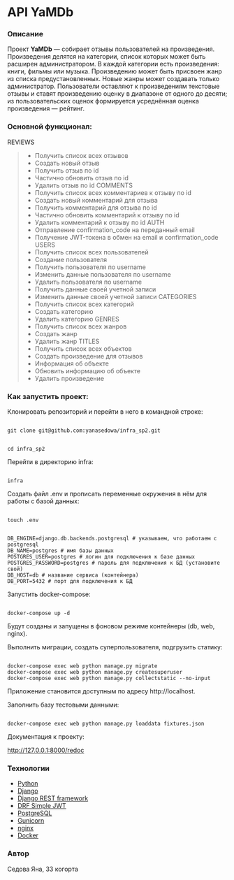 # API YaMDb
### Описание

Проект **YaMDb** — собирает отзывы пользователей на произведения. Произведения делятся на категории, список которых может быть расширен администратором. В каждой категории есть произведения: книги, фильмы или музыка.
Произведению может быть присвоен жанр из списка предустановленных. Новые жанры может создавать только администратор.
Пользователи оставляют к произведениям текстовые отзывы и ставят произведению оценку в диапазоне от одного до десяти; из пользовательских оценок формируется усреднённая оценка произведения — рейтинг.


### Основной функционал:

REVIEWS
> -   Получить список всех отзывов
> -   Создать новый отзыв
> -   Получить отзыв по id
> -   Частично обновить отзыв по id
> -   Удалить отзыв по id
COMMENTS
> -   Получить список всех комментариев к отзыву по id
> -   Создать новый комментарий для отзыва
> -   Получить комментарий для отзыва по id
> -   Частично обновить комментарий к отзыву по id
> -   Удалить комментарий к отзыву по id
AUTH
> -   Отправление confirmation_code на переданный email
> -   Получение JWT-токена в обмен на email и confirmation_code
USERS
> -   Получить список всех пользователей
> -   Создание пользователя
> -   Получить пользователя по username
> -   Изменить данные пользователя по username
> -   Удалить пользователя по username
> -   Получить данные своей учетной записи
> -   Изменить данные своей учетной записи
CATEGORIES
> -   Получить список всех категорий
> -   Создать категорию
> -   Удалить категорию
GENRES
> -   Получить список всех жанров
> -   Создать жанр
> -   Удалить жанр
TITLES
> -   Получить список всех объектов
> -   Создать произведение для отзывов
> -   Информация об объекте
> -   Обновить информацию об объекте
> -   Удалить произведение


### Как запустить проект:

Клонировать репозиторий и перейти в него в командной строке:


```

git clone git@github.com:yanasedowa/infra_sp2.git

```
  

```

cd infra_sp2

```

Перейти в директорию infra:


```

infra

```

Создать файл .env и прописать переменные окружения в нём для работы с базой данных:

```

touch .env

```

```

DB_ENGINE=django.db.backends.postgresql # указываем, что работаем с postgresql
DB_NAME=postgres # имя базы данных
POSTGRES_USER=postgres # логин для подключения к базе данных
POSTGRES_PASSWORD=postgres # пароль для подключения к БД (установите свой)
DB_HOST=db # название сервиса (контейнера)
DB_PORT=5432 # порт для подключения к БД 

```

Запустить docker-compose:

```

docker-compose up -d

```

Будут созданы и запущены в фоновом режиме контейнеры (db, web, nginx).

Выполнить миграции, создать суперпользователя, подгрузить статику:

```

docker-compose exec web python manage.py migrate
docker-compose exec web python manage.py createsuperuser
docker-compose exec web python manage.py collectstatic --no-input 

```

Приложение становится доступным по адресу http://localhost.

Заполнить базу тестовыми данными:

```

docker-compose exec web python manage.py loaddata fixtures.json

```

Документация к проекту:

http://127.0.0.1:8000/redoc


### Технологии

-   [Python](https://www.python.org/)
-   [Django](https://www.djangoproject.com/)
-   [Django REST framework](https://www.django-rest-framework.org/)
-   [DRF Simple JWT](https://django-rest-framework-simplejwt.readthedocs.io/en/latest/)
-   [PostgreSQL](https://postgrespro.ru/docs/postgresql/12/)
-   [Gunicorn](https://gunicorn.org/)
-   [nginx](https://www.nginx.com/)
-   [Docker](https://www.docker.com/products/docker-desktop/)


### Автор
Седова Яна, 33 когорта 
